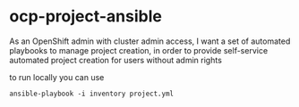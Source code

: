 # ocp-project-ansible
As an OpenShift admin with cluster admin access, I want a set of automated playbooks to manage project creation, in order to provide self-service automated project creation for users without admin rights

to run locally you can use 
```
ansible-playbook -i inventory project.yml
```
